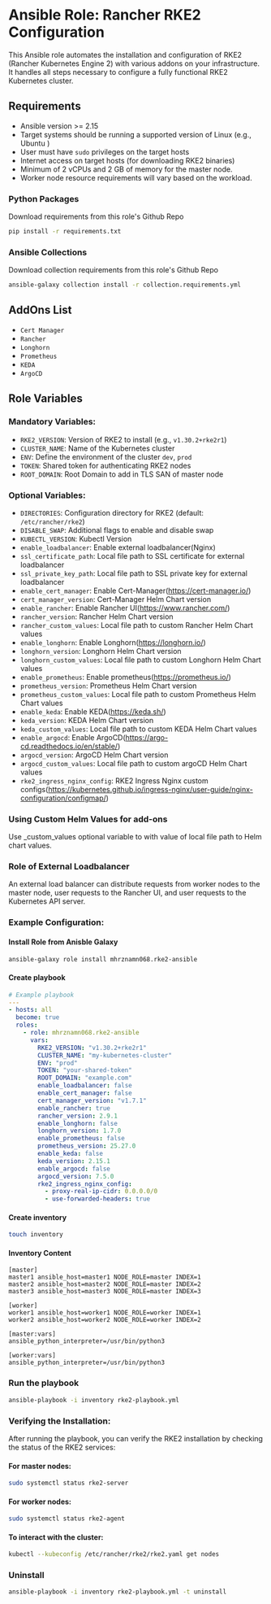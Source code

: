 # Ansible Role: Rancher RKE2 Configuration

This Ansible role automates the installation and configuration of RKE2 (Rancher Kubernetes Engine 2) with various addons on your infrastructure. It handles all steps necessary to configure a fully functional RKE2 Kubernetes cluster.

## Requirements

- Ansible version >= 2.15
- Target systems should be running a supported version of Linux (e.g., Ubuntu )
- User must have `sudo` privileges on the target hosts
- Internet access on target hosts (for downloading RKE2 binaries)
- Minimum of 2 vCPUs and 2 GB of memory for the master node.
- Worker node resource requirements will vary based on the workload.

### Python Packages
Download requirements from this role's Github Repo

```bash
pip install -r requirements.txt
```

### Ansible Collections
Download collection requirements from this role's Github Repo

```bash
ansible-galaxy collection install -r collection.requirements.yml
```
## AddOns List

 - `Cert Manager`
 - `Rancher`
 - `Longhorn`
 - `Prometheus`
 - `KEDA`
 - `ArgoCD`

## Role Variables

### Mandatory Variables:

- `RKE2_VERSION`: Version of RKE2 to install (e.g., `v1.30.2+rke2r1`)
- `CLUSTER_NAME`: Name of the Kubernetes cluster
- `ENV`: Define the environment of the cluster `dev`, `prod`
- `TOKEN`: Shared token for authenticating RKE2 nodes
- `ROOT_DOMAIN`: Root Domain to add in TLS SAN of master node


### Optional Variables:
- `DIRECTORIES`: Configuration directory for RKE2 (default: `/etc/rancher/rke2`)
- `DISABLE_SWAP`: Additional flags to enable and disable swap
- `KUBECTL_VERSION`: Kubectl Version
- `enable_loadbalancer`: Enable external loadbalancer(Nginx)
- `ssl_certificate_path`: Local file path to SSL certificate for external loadbalancer
- `ssl_private_key_path`: Local file path to SSL private key for external loadbalancer
- `enable_cert_manager`: Enable Cert-Manager(https://cert-manager.io/)
- `cert_manager_version`: Cert-Manager Helm Chart version
- `enable_rancher`: Enable Rancher UI(https://www.rancher.com/)
- `rancher_version`: Rancher Helm Chart version
- `rancher_custom_values`: Local file path to custom Rancher Helm Chart values
- `enable_longhorn`: Enable Longhorn(https://longhorn.io/)
- `longhorn_version`: Longhorn Helm Chart version
- `longhorn_custom_values`: Local file path to custom Longhorn Helm Chart values
- `enable_prometheus`: Enable prometheus(https://prometheus.io/)
- `prometheus_version`: Prometheus Helm Chart version
- `prometheus_custom_values`: Local file path to custom Prometheus Helm Chart values
- `enable_keda`: Enable KEDA(https://keda.sh/)
- `keda_version`: KEDA Helm Chart version
- `keda_custom_values`: Local file path to custom KEDA Helm Chart values
- `enable_argocd`: Enable ArgoCD(https://argo-cd.readthedocs.io/en/stable/)
- `argocd_version`: ArgoCD Helm Chart version
- `argocd_custom_values`: Local file path to custom argoCD Helm Chart values
- `rke2_ingress_nginx_config`: RKE2 Ingress Nginx custom configs(https://kubernetes.github.io/ingress-nginx/user-guide/nginx-configuration/configmap/)

### Using Custom Helm Values for add-ons
Use <addons>_custom_values optional variable to with value of local file path to Helm chart values.

### Role of External Loadbalancer
An external load balancer can distribute requests from worker nodes to the master node, user requests to the Rancher UI, and user requests to the Kubernetes API server.

### Example Configuration:
#### Install Role from Anisble Galaxy
```bash
ansible-galaxy role install mhrznamn068.rke2-ansible
```

#### Create playbook
```yaml
# Example playbook
---
- hosts: all
  become: true
  roles:
    - role: mhrznamn068.rke2-ansible
      vars:
        RKE2_VERSION: "v1.30.2+rke2r1"
        CLUSTER_NAME: "my-kubernetes-cluster"
        ENV: "prod"
        TOKEN: "your-shared-token"
        ROOT_DOMAIN: "example.com"
        enable_loadbalancer: false
        enable_cert_manager: false
        cert_manager_version: "v1.7.1"
        enable_rancher: true
        rancher_version: 2.9.1
        enable_longhorn: false
        longhorn_version: 1.7.0
        enable_prometheus: false
        prometheus_version: 25.27.0
        enable_keda: false
        keda_version: 2.15.1
        enable_argocd: false
        argocd_version: 7.5.0
        rke2_ingress_nginx_config: 
          - proxy-real-ip-cidr: 0.0.0.0/0
          - use-forwarded-headers: true
```

#### Create inventory
```bash
touch inventory
```
#### Inventory Content
```
[master]
master1 ansible_host=master1 NODE_ROLE=master INDEX=1
master2 ansible_host=master2 NODE_ROLE=master INDEX=2
master3 ansible_host=master3 NODE_ROLE=master INDEX=3

[worker]
worker1 ansible_host=worker1 NODE_ROLE=worker INDEX=1
worker2 ansible_host=worker2 NODE_ROLE=worker INDEX=2

[master:vars]
ansible_python_interpreter=/usr/bin/python3

[worker:vars]
ansible_python_interpreter=/usr/bin/python3
```
### Run the playbook
```bash
ansible-playbook -i inventory rke2-playbook.yml
```

### Verifying the Installation:
After running the playbook, you can verify the RKE2 installation by checking the status of the RKE2 services:

#### For master nodes:
```bash
sudo systemctl status rke2-server
```

#### For worker nodes:

```bash
sudo systemctl status rke2-agent
```

#### To interact with the cluster:

```bash
kubectl --kubeconfig /etc/rancher/rke2/rke2.yaml get nodes
```

### Uninstall
```bash
ansible-playbook -i inventory rke2-playbook.yml -t uninstall
```
